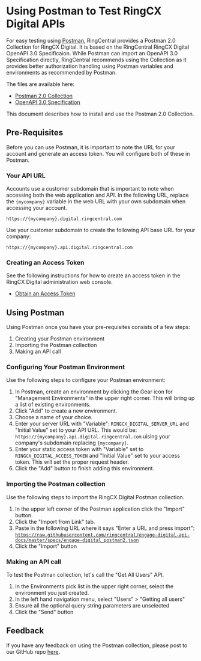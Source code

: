 # Using Postman to Test RingCX Digital APIs

For easy testing using [Postman](https://www.getpostman.com/), RingCentral provides a Postman 2.0 Collection for RingCX Digital. It is based on the RingCentral RingCX Digital OpenAPI 3.0 Specificaion. While Postman can import an OpenAPI 3.0 Specification directly, RingCentral recommends using the Collection as it provides better authorization handling using Postman variables and environments as recommended by Postman.

The files are available here:

* [Postman 2.0 Collection](https://raw.githubusercontent.com/ringcentral/engage-digital-api-docs/master/specs/engage-digital_postman2.json)
* [OpenAPI 3.0 Specification](https://raw.githubusercontent.com/ringcentral/engage-digital-api-docs/master/specs/engage-digital_openapi3.yaml)

This document describes how to install and use the Postman 2.0 Collection.

## Pre-Requisites

Before you can use Postman, it is important to note the URL for your account and generate an access token. You will configure both of these in Postman.

### Your API URL

Accounts use a customer subdomain that is important to note when accessing both the web application and API. In the following URL, replace the `{mycompany}` variable in the web URL with your own subdomain when accessing your account.

`https://{mycompany}.digital.ringcentral.com`

Use your customer subdomain to create the following API base URL for your company:

`https://{mycompany}.api.digital.ringcentral.com`

### Creating an Access Token

See the following instructions for how to create an access token in the RingCX Digital administration web console.

* [Obtain an Access Token](https://developers.ringcentral.com/engage/guide/basics/access-token)

## Using Postman

Using Postman once you have your pre-requisites consists of a few steps:

1. Creating your Postman environment
2. Importing the Postman collection
3. Making an API call

### Configuring Your Postman Environment

Use the following steps to configure your Postman environment:

1. In Postman, create an environment by clicking the Gear icon for "Management Environments" in the upper right corner. This will bring up a list of existing environments.
2. Click "Add" to create a new environment.
3. Choose a name of your choice.
4. Enter your server URL with "Variable": `RINGCX_DIGITAL_SERVER_URL` and "Initial Value" set to your API URL. This would be: `https://{mycompany}.api.digital.ringcentral.com` uising your company's subdomain replacing `{mycompany}`.
4. Enter your static access token with "Variable" set to `RINGCX_DIGITAL_ACCESS_TOKEN` and "Initial Value" set to your access token. This will set the proper request header.
5. Click the "Add" button to finish adding this environment.

### Importing the Postman collection

Use the following steps to import the RingCX Digital Postman collection.

1. In the upper left corner of the Postman application click the "Import" button.
2. Click the "Import from Link" tab.
3. Paste in the following URL where it says "Enter a URL and press import": [`https://raw.githubusercontent.com/ringcentral/engage-digital-api-docs/master/specs/engage-digital_postman2.json`](https://raw.githubusercontent.com/ringcentral/engage-digital-api-docs/master/specs/engage-digital_postman2.json)
4. Click the "Import" button

### Making an API call

To test the Postman collection, let's call the "Get All Users" API.

1. In the Environments pick list in the upper right corner, select the environment you just created.
1. In the left hand navigation menu, select "Users" > "Getting all users"
1. Ensure all the optional query string parameters are unselected
1. Click the "Send" button

## Feedback

If you have any feedback on using the Postman collection, please post to our GitHub repo [here](https://github.com/ringcentral/engage-api-docs).
